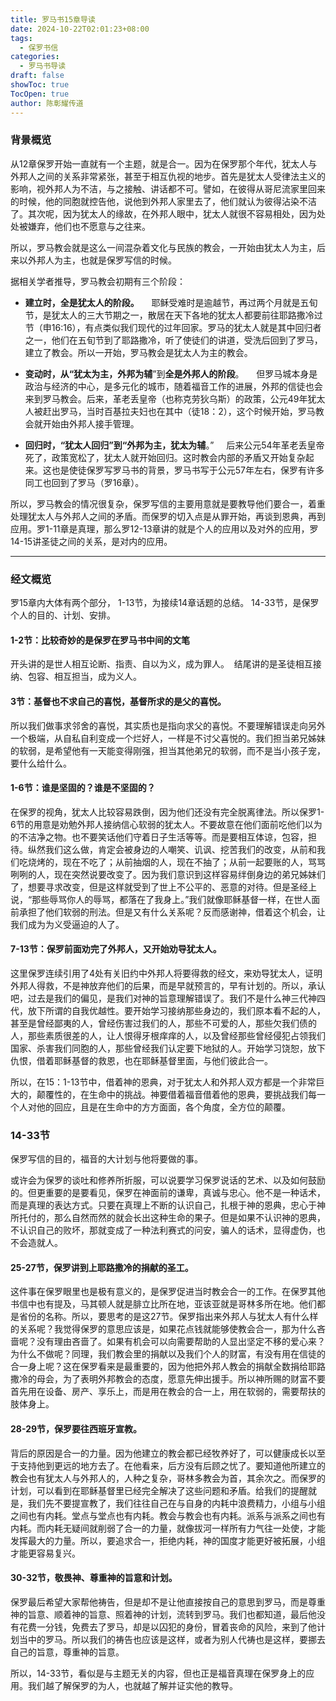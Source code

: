 ```yaml
---
title: 罗马书15章导读
date: 2024-10-22T02:01:23+08:00
tags:
  - 保罗书信
categories:
  - 罗马书导读
draft: false
showToc: true
TocOpen: true
author: 陈彰耀传道
---
```


### 背景概览

从12章保罗开始一直就有一个主题，就是合一。因为在保罗那个年代，犹太人与外邦人之间的关系非常紧张，甚至于相互仇视的地步。首先是犹太人受律法主义的影响，视外邦人为不洁，与之接触、讲话都不可。譬如，在彼得从哥尼流家里回来的时候，他的同胞就控告他，说他到外邦人家里去了，他们就认为彼得沾染不洁了。其次呢，因为犹太人的缘故，在外邦人眼中，犹太人就很不容易相处，因为处处被嫌弃，他们也不愿意与之往来。

所以，罗马教会就是这么一间混杂着文化与民族的教会，一开始由犹太人为主，后来以外邦人为主，也就是保罗写信的时候。

<!-- more -->

据相关学者推导，罗马教会初期有三个阶段：

- **建立时，全是犹太人的阶段。**
    耶稣受难时是逾越节，再过两个月就是五旬节，是犹太人的三大节期之一，散居在天下各地的犹太人都要前往耶路撒冷过节（申16:16），有点类似我们现代的过年回家。罗马的犹太人就是其中回归者之一，他们在五旬节到了耶路撒冷，听了使徒们的讲道，受洗后回到了罗马，建立了教会。所以一开始，罗马教会是犹太人为主的教会。

- **变动时，从“犹太为主，外邦为辅**”到**全是外邦人的阶段**。
    但罗马城本身是政治与经济的中心，是多元化的城市，随着福音工作的进展，外邦的信徒也会来到罗马教会。后来，革老丢皇帝（也称克劳狄乌斯）的政策，公元49年犹太人被赶出罗马，当时百基拉夫妇也在其中（徒18：2），这个时候开始，罗马教会就开始由外邦人接手管理。

- **回归时，“犹太人回归”到“外邦为主，犹太为辅**。”
    后来公元54年革老丢皇帝死了，政策宽松了，犹太人就开始回归。这时教会内部的矛盾又开始复杂起来。这也是使徒保罗写罗马书的背景，罗马书写于公元57年左右，保罗有许多同工也回到了罗马（罗16章）。

所以，罗马教会的情况很复杂，保罗写信的主要用意就是要教导他们要合一，着重处理犹太人与外邦人之间的矛盾。而保罗的切入点是从罪开始，再谈到恩典，再到应用。罗1-11章是真理，那么罗12-13章讲的就是个人的应用以及对外的应用，罗14-15讲圣徒之间的关系，是对内的应用。

---
### 经文概览

罗15章内大体有两个部分，
1-13节，为接续14章话题的总结。
14-33节，是保罗个人的目的、计划、安排。

#### 1-2节：比较奇妙的是保罗在罗马书中间的文笔

开头讲的是世人相互论断、指责、自以为义，成为罪人。 
结尾讲的是圣徒相互接纳、包容、相互担当，成为义人。

#### 3节：基督也不求自己的喜悦，基督所求的是父的喜悦。  

所以我们做事求邻舍的喜悦，其实质也是指向求父的喜悦。不要理解错误走向另外一个极端，从自私自利变成一个烂好人，一样是不讨父喜悦的。我们担当弟兄姊妹的软弱，是希望他有一天能变得刚强，担当其他弟兄的软弱，而不是当小孩子宠，要什么给什么。

#### 1-6节：谁是坚固的？谁是不坚固的？  

在保罗的视角，犹太人比较容易跌倒，因为他们还没有完全脱离律法。所以保罗1-6节的用意是劝勉外邦人接纳信心软弱的犹太人。不要故意在他们面前吃他们以为的不洁净之物。也不要笑话他们守着日子生活等等。而是要相互体谅，包容，担待。纵然我们这么做，肯定会被身边的人嘲笑、讥讽、挖苦我们的改变，从前和我们吃烧烤的，现在不吃了；从前抽烟的人，现在不抽了；从前一起要账的人，骂骂咧咧的人，现在突然说要改变了。因为我们意识到这样容易绊倒身边的弟兄姊妹们了，想要寻求改变，但是这样就受到了世上不公平的、恶意的对待。但是圣经上说，“那些辱骂你人的辱骂，都落在了我身上。”我们就像耶稣基督一样，在世人面前承担了他们软弱的刑法。但是又有什么关系呢？反而感谢神，借着这个机会，让我们成为为义受逼迫的人了。

#### 7-13节：保罗前面劝完了外邦人，又开始劝导犹太人。  

这里保罗连续引用了4处有关旧约中外邦人将要得救的经文，来劝导犹太人，证明外邦人得救，不是神放弃他们的后果，而是早就预言的，早有计划的。所以，承认吧，过去是我们的偏见，是我们对神的旨意理解错误了。我们不是什么神三代神四代，放下所谓的自我优越性。要开始学习接纳那些身边的，我们原本看不起的人，甚至是曾经鄙夷的人，曾经伤害过我们的人，那些不可爱的人，那些欠我们债的人，那些素质很差的人，让人恨得牙根痒痒的人，以及曾经那些曾经侵犯占领我们国家、杀害我们同胞的人，那些曾经我们认定要下地狱的人。开始学习饶恕，放下仇恨，借着耶稣基督的救恩，也在耶稣基督里面，与他们彼此合一。

所以，在15：1-13节中，借着神的恩典，对于犹太人和外邦人双方都是一个非常巨大的，颠覆性的，在生命中的挑战。神要借着福音借着他的恩典，要挑战我们每一个人对他的回应，且是在生命中的方方面面，各个角度，全方位的颠覆。      

### 14-33节
保罗写信的目的，福音的大计划与他将要做的事。

或许会为保罗的谈吐和修养所折服，可以说要学习保罗说话的艺术、以及如何鼓励的。但更重要的是要看见，保罗在神面前的谦卑，真诚与忠心。他不是一种话术，而是真理的表达方式。只要在真理上不断的认识自己，扎根于神的恩典，忠心于神所托付的，那么自然而然的就会长出这种生命的果子。但是如果不认识神的恩典，不认识自己的败坏，那就变成了一种法利赛式的问安，骗人的话术，显得虚伪，也不会造就人。

#### 25-27节，保罗讲到上耶路撒冷的捐献的圣工。
这件事在保罗眼里也是极有意义的，是保罗促进当时教会合一的工作。在保罗其他书信中也有提及，马其顿人就是腓立比所在地，亚该亚就是哥林多所在地。他们都是省份的名称。所以，要思考的是这27节。保罗指出来外邦人与犹太人有什么样的关系呢？我觉得保罗的意思应该是，如果花点钱就能够使教会合一，那为什么吝啬呢？没有理由吝啬了。如果有机会可以向需要帮助的人显出坚定不移的爱心来？为什么不做呢？同理，我们教会里的捐献以及我们个人的财富，有没有用在信徒的合一身上呢？这在保罗看来是最重要的，因为他把外邦人教会的捐献全数捐给耶路撒冷的母会，为了表明外邦教会的态度，愿意先伸出援手。所以神所赐的财富不要首先用在设备、房产、享乐上，而是用在教会的合一上，用在软弱的，需要帮扶的肢体身上。    

#### 28-29节，保罗要往西班牙宣教。
背后的原因是合一的力量。因为他建立的教会都已经牧养好了，可以健康成长以至于支持他到更远的地方去了。在他看来，后方没有后顾之忧了。要知道他所建立的教会也有犹太人与外邦人的，人种之复杂，哥林多教会为首，其余次之。而保罗的计划，可以看到在耶稣基督里已经完全解决了这些问题和矛盾。给我们的提醒就是，我们先不要提宣教了，我们往往自己在与自身的内耗中浪费精力，小组与小组之间也有内耗。堂点与堂点也有内耗。教会与教会也有内耗。派系与派系之间也有内耗。而内耗无疑间就削弱了合一的力量，就像拔河一样所有力气往一处使，才能发挥最大的力量。所以，要追求合一，拒绝内耗，神的国度才能更好被拓展，小组才能更容易复兴。

#### 30-32节，敬畏神、尊重神的旨意和计划。
保罗最后希望大家帮他祷告，但是却不是让他直接按自己的意思到罗马，而是尊重神的旨意、顺着神的旨意、照着神的计划，流转到罗马。我们也都知道，最后他没有花费一分钱，免费去了罗马，却是以囚犯的身份，冒着丧命的风险，来到了他计划当中的罗马。所以我们的祷告也应该是这样，或者为别人代祷也是这样，要挪去自己的旨意，尊重神的旨意。

所以，14-33节，看似是与主题无关的内容，但也正是福音真理在保罗身上的应用。我们越了解保罗的为人，也就越了解并证实他的教导。